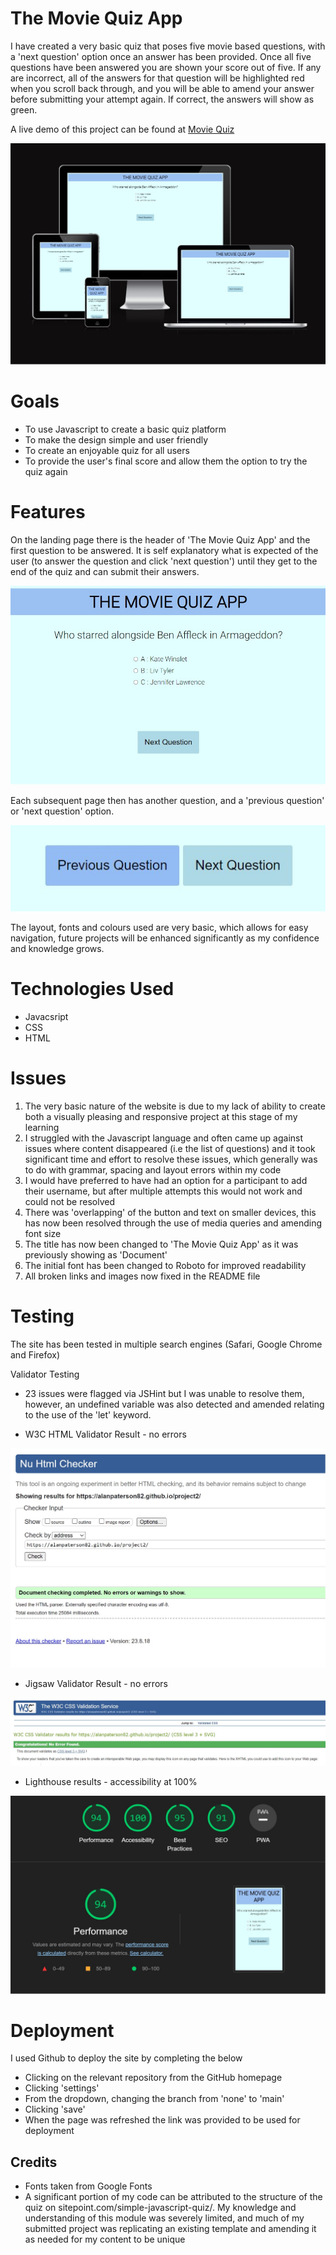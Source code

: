 # The Movie Quiz App

I have created a very basic quiz that poses five movie based questions, with a 'next question' option once an answer has been provided. Once all five questions have been answered you are shown your score out of five. If any are incorrect, all of the answers for that question will be highlighted red when you scroll back through, and you will be able to amend your answer before submitting your attempt again. If correct, the answers will show as green.

A live demo of this project can be found at [Movie Quiz](https://alanpaterson82.github.io/project2/)

![Am I Responsive](assets/images/am-i-responsive.jpg)

# Goals

- To use Javascript to create a basic quiz platform
- To make the design simple and user friendly
- To create an enjoyable quiz for all users
- To provide the user's final score and allow them the option to try the quiz again

# Features

On the landing page there is the header of 'The Movie Quiz App' and the first question to be answered. It is self explanatory what is expected of the user (to answer the question and click 'next question') until they get to the end of the quiz and can submit their answers.

![Landing Page](assets/images/landing-page2.jpg)

Each subsequent page then has another question, and a 'previous question' or 'next question' option.

![Next Question](assets/images/previous-question-next-question.jpg)

The layout, fonts and colours used are very basic, which allows for easy navigation, future projects will be enhanced significantly as my confidence and knowledge grows.

# Technologies Used

- Javacsript
- CSS
- HTML

# Issues

1. The very basic nature of the website is due to my lack of ability to create both a visually pleasing and responsive project at this stage of my learning
2. I struggled with the Javascript language and often came up against issues where content disappeared (i.e the list of questions) and it took significant time and effort to resolve these issues, which generally was to do with grammar, spacing and layout errors within my code
3. I would have preferred to have had an option for a participant to add their username, but after multiple attempts this would not work and could not be resolved
4. There was 'overlapping' of the button and text on smaller devices, this has now been resolved through the use of media queries and amending font size
5. The title has now been changed to 'The Movie Quiz App' as it was previously showing as 'Document'
6. The initial font has been changed to Roboto for improved readability
7. All broken links and images now fixed in the README file

# Testing

The site has been tested in multiple search engines (Safari, Google Chrome and Firefox)

Validator Testing

- 23 issues were flagged via JSHint but I was unable to resolve them, however, an undefined variable was also detected and amended relating to the use of the 'let' keyword.

- W3C HTML Validator Result - no errors

![W3C HTML Validator Result](assets/images/w3c-html-validator-result2.jpg)

- Jigsaw Validator Result - no errors

![Jigsaw Validator Result](assets/images/w3c-jigsaw-validator-result.jpg)

- Lighthouse results - accessibility at 100%

![Lighthouse Results](assets/images/lighthouse-results5.jpg)

# Deployment

I used Github to deploy the site by completing the below

- Clicking on the relevant repository from the GitHub homepage
- Clicking 'settings'
- From the dropdown, changing the branch from 'none' to 'main'
- Clicking 'save'
- When the page was refreshed the link was provided to be used for deployment

## Credits

- Fonts taken from Google Fonts
- A significant portion of my code can be attributed to the structure of the quiz on sitepoint.com/simple-javascript-quiz/. My knowledge and understanding of this module was severely limited, and much of my submitted project was replicating an existing template and amending it as needed for my content to be unique